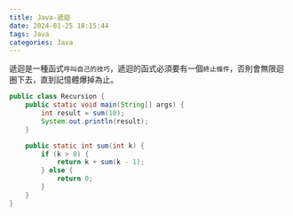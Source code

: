 ```yaml
---
title: Java-遞迴
date: 2024-01-25 18:15:44
tags: Java
categories: Java
---
```


遞迴是一種函式`呼叫自己的技巧`，遞迴的函式必須要有一個`終止條件`，否則會無限迴圈下去，直到記憶體爆掉為止。

<!-- more -->

```java
public class Recursion {
    public static void main(String[] args) {
        int result = sum(10);
        System.out.println(result);
    }

    public static int sum(int k) {
        if (k > 0) {
            return k + sum(k - 1);
        } else {
            return 0;
        }
    }
}
```
